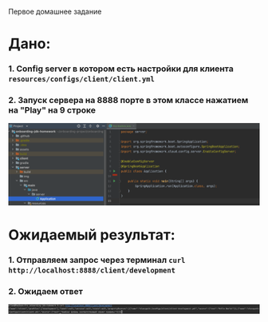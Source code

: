 Первое домашнее задание

Дано:
===

### 1. Config server в котором есть настройки для клиента `resources/configs/client/client.yml`
### 2. Запуск сервера на 8888 порте в этом классе нажатием на "Play" на 9 строке
![](assets/image/2.png)

Ожидаемый результат:
===
### 1. Отправляем запрос через терминал `curl http://localhost:8888/client/development`
### 2. Ожидаем ответ
![](assets/image/3.png)